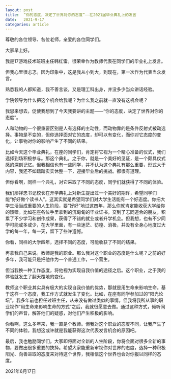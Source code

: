 ```yaml
---
layout: post
title:  “你的态度，决定了世界对你的态度”——在2021届毕业典礼上的发言
date:   2021-9-17
categories: article 
---
```

尊敬的各位领导、各位老师，亲爱的各位同学们。

大家早上好。

我是17游戏技术班班主任韩红雷。很荣幸作为教师代表在同学们的毕业礼上发言。

但我心里很忐忑。因为印象中，这是我从小到大，到现在，第一次作为代表当众发言。

熟悉我的人都知道，我不善言谈，又是理工科出身，并没多少当众讲话经验。

学院领导为什么把这个机会给我呢？为什么我之前就一直没有这机会呢？ 

我思来想去，促使我想到了今天我要讲的主题——“你的态度，决定了世界对你的态度”。

人和动物的一个很重要区别是人有选择的主动性，而动物靠的是条件反射式被动选择。事物是不变的，但你选择面对它的态度，却可以有变化，而你对它态度的变化，让事物对你的影响产生了不同的结果。

比如今天这个毕业典礼，在座的同学们，肯定将它视为一个精心准备的仪式，我们选择到场积极参与。那这个典礼，之于你，就是一个美好的见证，是一个颇具仪式感的深刻记忆。但我相信也有一些同学，并不认为这个典礼有那么重要，形式大于内容，我还不如踏踏实实休整一下，迎接毕业后的挑战。都很有道理。

但你看啊，同样一个典礼，对它采取了不同的态度，同学们就获得了不同的体验。

我们廖祥忠书记校长在开学典礼上对新生提出过一个美好的期许，希望同学们能“好好做个读书人”。这其实就是希望同学们对大学生活能有一个好态度。你把大学生活当成重要的人生阶段，要“好好”地过这四年，那么你就肯定能收获大学给你的馈赠。比如在座各位手里拿到的沉甸甸的毕业证书，交到了志同道合的朋友，积累了不少学习和创作成果，获得了不错的就业或者升学机会。但我想，也有不少同学可能或多或少，在大学里面，有一些迷茫、彷徨、消极，并没有全身心地度过大学的每一年，每一天，留下了些许遗憾。

你看，同样的大学四年，选择不同的态度，可能收获了不同的结果。

再拿我自己来说。教师是我的职业。那么我对这个职业的态度是什么呢？之前的好多年，我可能只是把他作为一个普通工作，一个营生。

但当我换一种工作态度，将他视为实现自我价值的途径之后。这个职业，之于我的体验就发生了翻天覆地的变化。

教师这个职业其实具有极大的实现自我价值的优势，那就是用生命来影响生命。基于这样一个态度，我工作方式就发生了变化。比如，在座有同学参加过的“阳光论坛”。我多年前也担任过班主任，从来没有做过类似的事情。但我将我所从事的职业视作“用生命来影响生命的方式”之后，我就很愿意去做。通过这种方式，倾听同学们的声音，解答他们的疑惑，对他们产生积极的影响。

你看啊，这么多年来，我一直是个教师。但我对这个职业的态度不同，让我产生了不同的体验。我想这或许就是我能获得这次代表发言机会的原因吧。

最后，我也勉励同学们。大家即将面对全新的人生阶段，你将会面对很多全新的事物，要做出很多重要的抉择。希望大家能重新审视你对世界的态度，选择一种积极阳光、向善进取的态度来对待这个世界，我相信这个世界也会对你报以同样的态度。

2021年6月17日


<script>
  (function(i,s,o,g,r,a,m){i['GoogleAnalyticsObject']=r;i[r]=i[r]||function(){
  (i[r].q=i[r].q||[]).push(arguments)},i[r].l=1*new Date();a=s.createElement(o),
  m=s.getElementsByTagName(o)[0];a.async=1;a.src=g;m.parentNode.insertBefore(a,m)
  })(window,document,'script','https://www.google-analytics.com/analytics.js','ga');

  ga('create', 'UA-85986843-1', 'auto');
  ga('send', 'pageview');

</script>